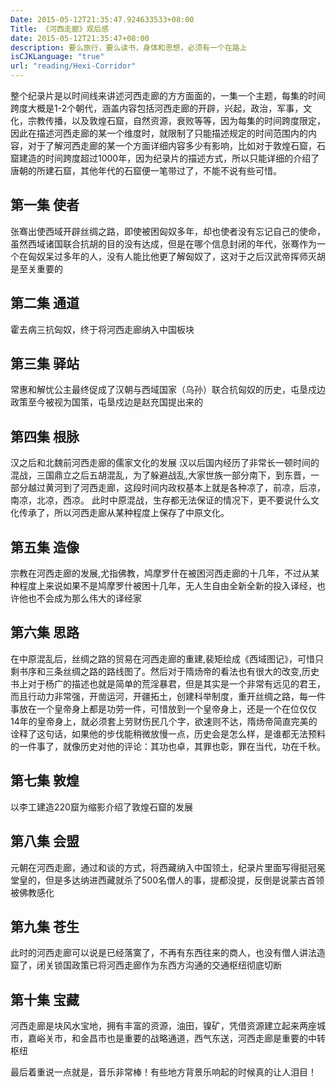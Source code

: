 ```yaml
---
Date: 2015-05-12T21:35:47.924633533+08:00
Title: 《河西走廊》观后感
date: 2015-05-12T21:35:47+08:00
description: 要么旅行，要么读书，身体和思想，必须有一个在路上
isCJKLanguage: "true"
url: "reading/Hexi-Corridor"
---
```





整个纪录片是以时间线来讲述河西走廊的方方面面的，一集一个主题，每集的时间跨度大概是1-2个朝代，涵盖内容包括河西走廊的开辟，兴起，政治，军事，文化，宗教传播，以及敦煌石窟，自然资源，衰败等等，因为每集的时间跨度限定，因此在描述河西走廊的某一个维度时，就限制了只能描述规定的时间范围内的内容，对于了解河西走廊的某一个方面详细内容多少有影响，比如对于敦煌石窟，石窟建造的时间跨度超过1000年，因为纪录片的描述方式，所以只能详细的介绍了唐朝的所建石窟，其他年代的石窟便一笔带过了，不能不说有些可惜。
## 第一集 使者
张骞出使西域开辟丝绸之路，即使被困匈奴多年，却也使者没有忘记自己的使命，虽然西域诸国联合抗胡的目的没有达成，但是在哪个信息封闭的年代，张骞作为一个在匈奴呆过多年的人，没有人能比他更了解匈奴了，这对于之后汉武帝挥师灭胡是至关重要的
## 第二集 通道
霍去病三抗匈奴，终于将河西走廊纳入中国板块
## 第三集 驿站
常惠和解忧公主最终促成了汉朝与西域国家（乌孙）联合抗匈奴的历史，屯垦戍边政策至今被视为国策，屯垦戍边是赵充国提出来的
## 第四集 根脉
汉之后和北魏前河西走廊的儒家文化的发展
汉以后国内经历了非常长一顿时间的混战，三国鼎立之后五胡混乱，为了躲避战乱,大家世族一部分南下，到东晋，一部分越过黄河到了河西走廊，这段时间内政权基本上就是各种凉了，前凉，后凉，南凉，北凉，西凉。 
此时中原混战，生存都无法保证的情况下，更不要说什么文化传承了，所以河西走廊从某种程度上保存了中原文化。

## 第五集 造像
宗教在河西走廊的发展,尤指佛教，鸠摩罗什在被困河西走廊的十几年，不过从某种程度上来说如果不是鸠摩罗什被困十几年，无人生自由全新全新的投入译经，也许他也不会成为那么伟大的译经家

## 第六集 思路
在中原混乱后，丝绸之路的贸易在河西走廊的重建,裴矩绘成《西域图记》，可惜只剩书序和三条丝绸之路的路线图了。然后对于隋炀帝的看法也有很大的改变,历史书上对于杨广的描述也就是简单的荒淫暴君，但是其实是一个非常有远见的君王，而且行动力非常强，开凿运河，开疆拓土，创建科举制度，重开丝绸之路，每一件事放在一个皇帝身上都是功劳一件，可惜放到一个皇帝身上，还是一个在位仅仅14年的皇帝身上，就必须套上劳财伤民几个字，欲速则不达，隋炀帝简直完美的诠释了这句话，如果他的步伐能稍微放慢一点，历史会是怎么样，是谁都无法预料的一件事了，就像历史对他的评论：其功也卓，其罪也彰，罪在当代，功在千秋。

## 第七集 敦煌
以李工建造220窟为缩影介绍了敦煌石窟的发展

## 第八集 会盟
元朝在河西走廊，通过和谈的方式，将西藏纳入中国领土，纪录片里面写得挺冠冕堂皇的，但是多达纳进西藏就杀了500名僧人的事，提都没提，反倒是说蒙古首领被佛教感化

## 第九集 苍生
此时的河西走廊可以说是已经落寞了，不再有东西往来的商人，也没有僧人讲法造窟了，闭关锁国政策已将河西走廊作为东西方沟通的交通枢纽彻底切断

## 第十集 宝藏
河西走廊是块风水宝地，拥有丰富的资源，油田，镍矿，凭借资源建立起来两座城市，嘉峪关市，和金昌市也是重要的战略通道，西气东送，河西走廊是重要的中转枢纽

最后着重说一点就是，音乐非常棒！有些地方背景乐响起的时候真的让人泪目！
